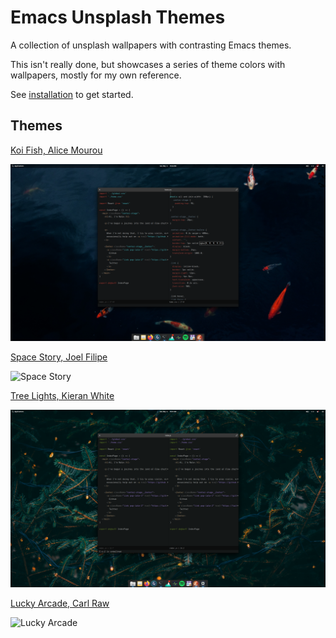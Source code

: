 # Emacs Unsplash Themes

A collection of unsplash wallpapers with contrasting Emacs themes.

This isn't really done, but showcases a series of theme colors with wallpapers, mostly for my own reference.

See [installation](./INSTALL.md) to get started.

## Themes

[Koi Fish, Alice Mourou](https://unsplash.com/photos/RrvGuqx-bOQ)

![Koi](./samples/koi.png)

[Space Story, Joel Filipe](https://unsplash.com/photos/QwoNAhbmLLo)

![Space Story](./samples/space-story.png)

[Tree Lights, Kieran White](https://unsplash.com/photos/SBdmQcW8qag)

![Tree Lights](./samples/tree-lights.png)

[Lucky Arcade, Carl Raw](https://unsplash.com/photos/7H7KVCihBvI)

![Lucky Arcade](./samples/lucky-arcade.png)

